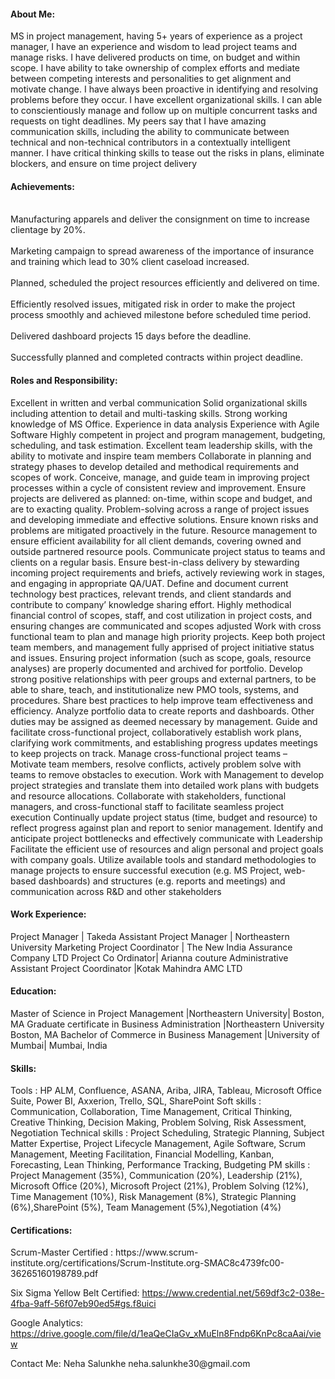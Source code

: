 <html>
<body>

<h4>About Me:</h4>

MS in project management, having 5+ years of experience as a project manager, I have an
experience and wisdom to lead project teams and manage risks. I have delivered products on time, on budget and within scope. I have ability to take ownership of complex efforts and mediate between competing interests and personalities to get alignment and motivate change. I have always been proactive in identifying and resolving problems before they occur.
 I have excellent organizational skills. I can able to conscientiously manage and follow up on multiple concurrent tasks and requests on tight deadlines.
My peers say that I have amazing communication skills, including the ability to communicate between technical and non-technical contributors in a contextually intelligent manner.
I have critical thinking skills to tease out the risks in plans, eliminate blockers, and ensure on time project delivery

<h4>Achievements:</h4>
<p>
<br>Manufacturing apparels and deliver the consignment on time to increase clientage by 20%.</br>
<br>Marketing campaign to spread awareness of the importance of insurance and training which lead to 30% client caseload increased.</br>
<br>Planned, scheduled the project resources efficiently and delivered on time.</br>
<br>Efficiently resolved issues, mitigated risk in order to make the project process smoothly and achieved milestone before scheduled time period.</br>
<br>Delivered dashboard projects 15 days before the deadline.</br>
<br>Successfully planned and completed contracts within project deadline.</br>
</p>


<h4>Roles and Responsibility:</h4>
Excellent in written and verbal communication
Solid organizational skills including attention to detail and multi-tasking skills.
Strong working knowledge of MS Office.
Experience in data analysis
Experience with Agile Software
Highly competent in project and program management, budgeting, scheduling, and task estimation.
Excellent team leadership skills, with the ability to motivate and inspire team members
Collaborate in planning and strategy phases to develop detailed and methodical requirements and scopes of work.
Conceive, manage, and guide team in improving project processes within a cycle of consistent review and improvement.
Ensure projects are delivered as planned: on-time, within scope and budget, and are to exacting quality.
Problem-solving across a range of project issues and developing immediate and effective solutions. Ensure known risks and problems are mitigated proactively in the future.
Resource management to ensure efficient availability for all client demands, covering owned and outside partnered resource pools.
Communicate project status to teams and clients on a regular basis.
Ensure best-in-class delivery by stewarding incoming project requirements and briefs, actively reviewing work in stages, and engaging in appropriate QA/UAT.
Define and document current technology best practices, relevant trends, and client standards and contribute to company’ knowledge sharing effort.
Highly methodical financial control of scopes, staff, and cost utilization in project costs, and ensuring changes are communicated and scopes adjusted
Work with cross functional team to plan and manage high priority projects.
Keep both project team members, and management fully apprised of project initiative status and issues.
Ensuring project information (such as scope, goals, resource analyses) are properly documented and archived for portfolio.
Develop strong positive relationships with peer groups and external partners, to be able to share, teach, and institutionalize new PMO tools, systems, and procedures.
Share best practices to help improve team effectiveness and efficiency.
Analyze portfolio data to create reports and dashboards.
Other duties may be assigned as deemed necessary by management.
Guide and facilitate cross-functional project, collaboratively establish work plans, clarifying work commitments, and establishing progress updates meetings to keep projects on track.
Manage cross-functional project teams – Motivate team members, resolve conflicts, actively problem solve with teams to remove obstacles to execution.
Work with Management to develop project strategies and translate them into detailed work plans with budgets and resource allocations.
Collaborate with stakeholders, functional managers, and cross-functional staff to facilitate seamless project execution
Continually update project status (time, budget and resource) to reflect progress against plan and report to senior management.
Identify and anticipate project bottlenecks and effectively communicate with Leadership
Facilitate the efficient use of resources and align personal and project goals with company goals.
Utilize available tools and standard methodologies to manage projects to ensure successful execution (e.g. MS Project, web-based dashboards) and structures (e.g. reports and meetings) and communication across R&D and other stakeholders

<h4>Work Experience:</h4>
Project Manager | Takeda 
Assistant Project Manager | Northeastern University 
Marketing Project Coordinator | The New India Assurance Company LTD
Project Co Ordinator| Arianna couture
Administrative Assistant Project Coordinator |Kotak Mahindra AMC LTD


<h4>Education:</h4>
Master of Science in Project Management |Northeastern University| Boston, MA	                          
Graduate certificate in Business Administration |Northeastern University Boston, MA                      
Bachelor of Commerce in Business Management |University of Mumbai| Mumbai, India               





<h4>Skills:</h4>
Tools            : HP ALM, Confluence, ASANA, Ariba, JIRA, Tableau, Microsoft Office Suite, Power BI,   
                              Axxerion, Trello, SQL, SharePoint
Soft skills         : Communication, Collaboration, Time Management, Critical Thinking, Creative Thinking, Decision   
                              Making, Problem Solving, Risk Assessment, Negotiation
Technical skills :  Project Scheduling, Strategic Planning, Subject Matter Expertise, Project Lifecycle Management, Agile Software, Scrum Management, Meeting Facilitation, Financial Modelling, Kanban, Forecasting, Lean Thinking, Performance Tracking, Budgeting
PM skills            :  Project Management (35%), Communication (20%), Leadership (21%), Microsoft Office (20%), Microsoft Project (21%), Problem Solving (12%), Time Management (10%), Risk Management (8%), Strategic Planning (6%),SharePoint (5%), Team Management (5%),Negotiation (4%)


<h4>Certifications:</h4>
Scrum-Master Certified :  
https://www.scrum-institute.org/certifications/Scrum-Institute.org-SMAC8c4739fc00-36265160198789.pdf

Six Sigma Yellow Belt Certified:
https://www.credential.net/569df3c2-038e-4fba-9aff-56f07eb90ed5#gs.f8uici

Google Analytics:
https://drive.google.com/file/d/1eaQeCIaGv_xMuEln8Fndp6KnPc8caAai/view


</h4>Contact Me:</h4>
Neha Salunkhe
neha.salunkhe30@gmail.com


</body>
</html>
